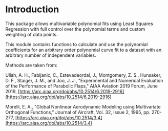 # Introduction

This package allows multivariable polynomial fits using Least Squares Regression with full control over the polynomial terms and custom weighting of data points.

This module contains functions to calculate and use the polynomial coefficients for an arbitrary order polynomial curve fit to a dataset with an arbitrary number of independent variables.

Methods are taken from:

Ullah, A. H., Fabijanic, C., Estevadeordal, J., Montgomery, Z. S., Hunsaker, D. F., Staiger, J. M., and Joo, J. J., "Experimental and Numerical Evaluation of the Performance of Parabolic Flaps," AIAA Aviation 2019 Forum, June 2019, [https://arc.aiaa.org/doi/abs/10.2514/6.2019-2916](https://arc.aiaa.org/doi/abs/10.2514/6.2019-2916)

Morelli, E. A., "Global Nonlinear Aerodynamic Modeling using Multivariate Orthogonal Functions," Journal of Aircraft, Vol. 32, Issue 2, 1995, pp. 270-277, [https://arc.aiaa.org/doi/abs/10.2514/3.4](https://arc.aiaa.org/doi/abs/10.2514/3.4)
